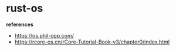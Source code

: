 # rust-os
**references**
- https://os.phil-opp.com/
- https://rcore-os.cn/rCore-Tutorial-Book-v3/chapter0/index.html